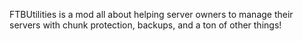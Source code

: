 FTBUtilities is a mod all about helping server owners to manage their servers with chunk protection, backups, and a ton of other things!
